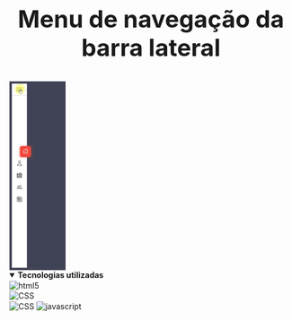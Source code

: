 
# <summary align="center"><b><h2>Menu de navegação da barra lateral</h2></b></summary>

<img align="center" src="https://github.com/felixskmarcio/projetos/blob/main/sidebar-menu-1/ScreenRecorderProject1.gif" alt="sidebar" width="100"/>  
<details open="">

<summary><b>Tecnologias utilizadas</b></summary>
	<img align="center" alt="html5"src="https://img.shields.io/badge/HTML5-E34F26?style=for-the-badge&logo=html5&logoColor=white"/> 
    <br>
    <img align="center" alt="CSS"src="https://img.shields.io/badge/CSS-239120?&style=for-the-badge&logo=css3&logoColor=white"/> 
    <br> 
    <img align="center" alt="CSS"src="https://img.shields.io/badge/JavaScript-323330?style=for-the-badge&logo=javascript&logoColor=F7DF1E"/> 
<img align="center" src="https://user-images.githubusercontent.com/73097560/115834477-dbab4500-a447-11eb-908a-139a6edaec5c.gif" alt="javascript" width="1000"/>	
